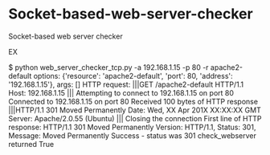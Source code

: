 # Socket-based-web-server-checker
Socket-based web server checker


EX 


$ python web_server_checker_tcp.py -a 192.168.1.15 -p 80 -r apache2-default
options: {'resource': 'apache2-default', 'port': 80, 'address':
'192.168.1.15'}, args: []
HTTP request:
|||GET /apache2-default HTTP/1.1
Host: 192.168.1.15
|||
Attempting to connect to 192.168.1.15 on port 80
Connected to 192.168.1.15 on port 80
Received 100 bytes of HTTP response
|||HTTP/1.1 301 Moved Permanently
Date: Wed, XX Apr 201X XX:XX:XX GMT
Server: Apache/2.0.55 (Ubuntu) |||
Closing the connection
First line of HTTP response: HTTP/1.1 301 Moved Permanently
Version: HTTP/1.1, Status: 301, Message: Moved Permanently
Success - status was 301
check_webserver returned True
